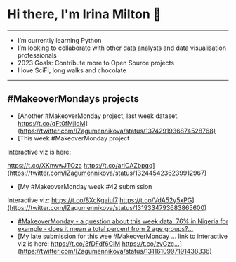 # Hi there, I'm Irina Milton 👋

***

* I’m currently learning Python
* I’m looking to collaborate with other data analysts and data visualisation professionals
* 2023 Goals: Contribute more to Open Source projects
* I love SciFi, long walks and chocolate

***

## #MakeoverMondays projects

<!-- BLOG-POST-LIST:START -->
- [Another #MakeoverMonday project, last week dataset. https://t.co/qFt0fMjIoM](https://twitter.com/IZagumennikova/status/1374291936874528768)
- [This week #MakeoverMonday project

Interactive viz is here:

https://t.co/XKnwwJTOza https://t.co/ariCAZbpqq](https://twitter.com/IZagumennikova/status/1324454236239912967)
- [My #MakeoverMonday week #42 submission

Interactive viz: https://t.co/8XcKgaiul7 https://t.co/VdA52y5xPG](https://twitter.com/IZagumennikova/status/1319334793683865600)
- [#MakeoverMonday  - a question about this week data. 76% in Nigeria for example - does it mean a total percent from 2 age groups?...](https://twitter.com/IZagumennikova/status/1311623460045705216)
- [My late submission for this wee #MakeoverMonday ... link to interactive viz is here: 
https://t.co/3fDFdf6ClM https://t.co/zvGzc...](https://twitter.com/IZagumennikova/status/1311610997191438336)
<!-- BLOG-POST-LIST:END -->
